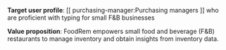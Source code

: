 **Target user profile**: [[ purchasing-manager:Purchasing managers ]] who are proficient with typing for small F&B businesses

**Value proposition**: FoodRem empowers small food and beverage (F&B) restaurants to manage inventory and obtain insights from inventory data.
